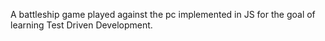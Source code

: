 A battleship game played against the pc implemented in JS for the goal of learning Test Driven Development.
